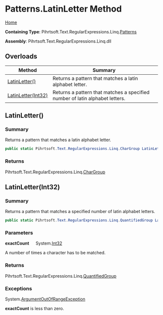 # Patterns\.LatinLetter Method

[Home](../../../../../../README.md)

**Containing Type**: Pihrtsoft\.Text\.RegularExpressions\.Linq\.[Patterns](../README.md)

**Assembly**: Pihrtsoft\.Text\.RegularExpressions\.Linq\.dll

## Overloads

| Method | Summary |
| ------ | ------- |
| [LatinLetter()](#Pihrtsoft_Text_RegularExpressions_Linq_Patterns_LatinLetter) | Returns a pattern that matches a latin alphabet letter\. |
| [LatinLetter(Int32)](#Pihrtsoft_Text_RegularExpressions_Linq_Patterns_LatinLetter_System_Int32_) | Returns a pattern that matches a specified number of latin alphabet letters\. |

## LatinLetter\(\) <a name="Pihrtsoft_Text_RegularExpressions_Linq_Patterns_LatinLetter"></a>

### Summary

Returns a pattern that matches a latin alphabet letter\.

```csharp
public static Pihrtsoft.Text.RegularExpressions.Linq.CharGroup LatinLetter()
```

### Returns

Pihrtsoft\.Text\.RegularExpressions\.Linq\.[CharGroup](../../CharGroup/README.md)

## LatinLetter\(Int32\) <a name="Pihrtsoft_Text_RegularExpressions_Linq_Patterns_LatinLetter_System_Int32_"></a>

### Summary

Returns a pattern that matches a specified number of latin alphabet letters\.

```csharp
public static Pihrtsoft.Text.RegularExpressions.Linq.QuantifiedGroup LatinLetter(int exactCount)
```

### Parameters

**exactCount** &emsp; System\.[Int32](https://docs.microsoft.com/en-us/dotnet/api/system.int32)

A number of times a character has to be matched\.

### Returns

Pihrtsoft\.Text\.RegularExpressions\.Linq\.[QuantifiedGroup](../../QuantifiedGroup/README.md)

### Exceptions

System\.[ArgumentOutOfRangeException](https://docs.microsoft.com/en-us/dotnet/api/system.argumentoutofrangeexception)

**exactCount** is less than zero\.

